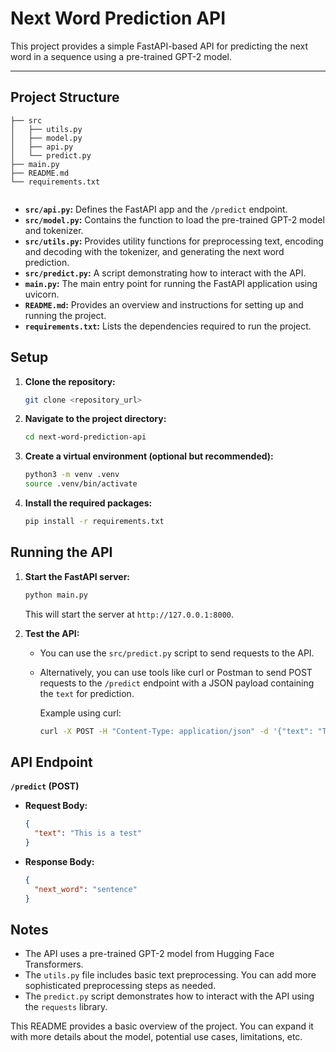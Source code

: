 
# Next Word Prediction API

This project provides a simple FastAPI-based API for predicting the next word in a sequence using a pre-trained GPT-2 model.

---

## Project Structure

```
├── src
│   ├── utils.py
│   ├── model.py
│   ├── api.py
│   └── predict.py
├── main.py
├── README.md
└── requirements.txt


```

* **`src/api.py`:** Defines the FastAPI app and the `/predict` endpoint.
* **`src/model.py`:**  Contains the function to load the pre-trained GPT-2 model and tokenizer.
* **`src/utils.py`:**  Provides utility functions for preprocessing text, encoding and decoding with the tokenizer, and generating the next word prediction.
* **`src/predict.py`:**  A script demonstrating how to interact with the API.
* **`main.py`:**  The main entry point for running the FastAPI application using uvicorn.
* **`README.md`:** Provides an overview and instructions for setting up and running the project.
* **`requirements.txt`:** Lists the dependencies required to run the project.

## Setup

1. **Clone the repository:**
   ```bash
   git clone <repository_url>
   ```

2. **Navigate to the project directory:**
   ```bash
   cd next-word-prediction-api
   ```

3. **Create a virtual environment (optional but recommended):**
   ```bash
   python3 -m venv .venv
   source .venv/bin/activate
   ```

4. **Install the required packages:**
   ```bash
   pip install -r requirements.txt
   ```

## Running the API

1. **Start the FastAPI server:**
   ```bash
   python main.py
   ```
   This will start the server at `http://127.0.0.1:8000`.

2. **Test the API:**
   - You can use the `src/predict.py` script to send requests to the API.
   - Alternatively, you can use tools like curl or Postman to send POST requests to the `/predict` endpoint with a JSON payload containing the `text` for prediction.

     Example using curl:
     ```bash
     curl -X POST -H "Content-Type: application/json" -d '{"text": "This is an example"}' http://127.0.0.1:8000/predict
     ```

## API Endpoint

**`/predict` (POST)**

* **Request Body:**
    ```json
    {
      "text": "This is a test" 
    }
    ```
* **Response Body:**
    ```json
    {
      "next_word": "sentence"
    }
    ```

## Notes

* The API uses a pre-trained GPT-2 model from Hugging Face Transformers.
* The `utils.py` file includes basic text preprocessing. You can add more sophisticated preprocessing steps as needed.
* The `predict.py` script demonstrates how to interact with the API using the `requests` library.

This README provides a basic overview of the project. You can expand it with more details about the model, potential use cases, limitations, etc.
```